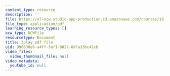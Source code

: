 ```yaml
---
content_type: resource
description: ''
file: https://ol-ocw-studio-app-production.s3.amazonaws.com/courses/18-03sc-differential-equations-fall-2011/996830e6a4ff5af180276d7a33bc41cb_EQJBp6Ym-6A.pdf
file_type: application/pdf
learning_resource_types: []
ocw_type: OCWFile
resourcetype: Document
title: 3play pdf file
uid: 996830e6-a4ff-5af1-8027-6d7a33bc41cb
video_files:
  video_thumbnail_file: null
video_metadata:
  youtube_id: null
---
```

